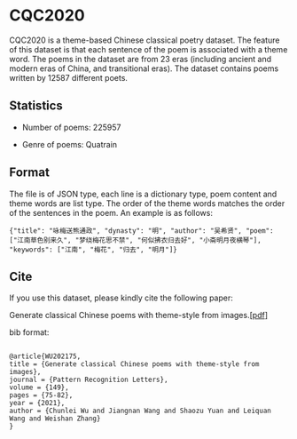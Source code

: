 # CQC2020

CQC2020 is a theme-based Chinese classical poetry dataset. The feature of this dataset is that each sentence of the poem is associated with a theme word. The poems in the dataset are from 23 eras (including ancient and modern eras of China, and transitional eras). The dataset contains poems written by 12587 different poets.

## Statistics

* Number of poems: 225957

* Genre of poems: Quatrain

## Format

The file is of JSON type, each line is a dictionary type, poem content and theme words are list type. The order of the theme words matches the order of the sentences in the poem. An example is as follows:

<pre><code>{"title": "咏梅送熊通政", "dynasty": "明", "author": "吴希贤", "poem": ["江南草色别来久", "梦绕梅花思不禁", "何似拂衣归去好", "小斋明月夜横琴"], "keywords": ["江南", "梅花", "归去", "明月"]}</code></pre>

## Cite

If you use this dataset, please kindly cite the following paper:

Generate classical Chinese poems with theme-style from images.[[pdf]](https://doi.org/10.1016/j.patrec.2021.05.016)

bib format:

<pre><code>
@article{WU202175,
title = {Generate classical Chinese poems with theme-style from images},
journal = {Pattern Recognition Letters},
volume = {149},
pages = {75-82},
year = {2021},
author = {Chunlei Wu and Jiangnan Wang and Shaozu Yuan and Leiquan Wang and Weishan Zhang}
}
</code></pre>
